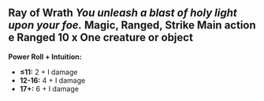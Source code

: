 ## **Ray of Wrath** *You unleash a blast of holy light upon your foe.* **Magic, Ranged, Strike Main action** e Ranged 10 x One creature or object 

**Power Roll + Intuition:**
- **≤11:** 2 + I damage
- **12-16:** 4 + I damage
- **17+:** 6 + I damage

